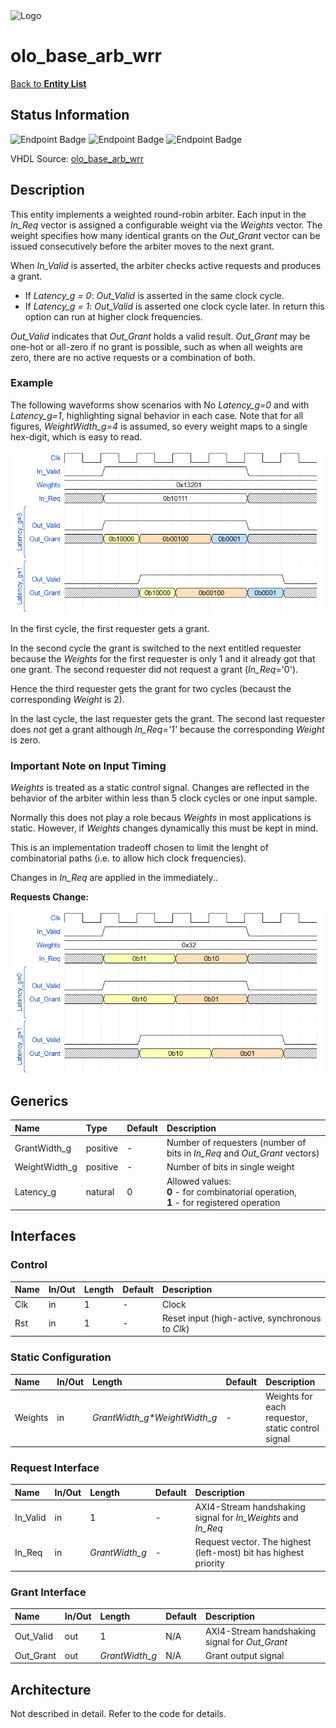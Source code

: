 <img src="../Logo.png" alt="Logo" width="400">

# olo_base_arb_wrr

[Back to **Entity List**](../EntityList.md)

## Status Information

![Endpoint Badge](https://img.shields.io/endpoint?url=https://storage.googleapis.com/open-logic-badges/coverage/olo_base_arb_wrr.json?cacheSeconds=0)
![Endpoint Badge](https://img.shields.io/endpoint?url=https://storage.googleapis.com/open-logic-badges/branches/olo_base_arb_wrr.json?cacheSeconds=0)
![Endpoint Badge](https://img.shields.io/endpoint?url=https://storage.googleapis.com/open-logic-badges/issues/olo_base_arb_wrr.json?cacheSeconds=0)

VHDL Source: [olo_base_arb_wrr](../../src/base/vhdl/olo_base_arb_wrr.vhd)

## Description

This entity implements a weighted round-robin arbiter. Each input in the _In\_Req_ vector is assigned a configurable
weight via the _Weights_ vector. The weight specifies how many identical grants on the _Out\_Grant_ vector can be
issued consecutively before the arbiter moves to the next grant.

When _In\_Valid_ is asserted, the arbiter checks active requests and produces a grant.

- If _Latency\_g = 0_: _Out\_Valid_ is asserted in the same clock cycle.
- If _Latency\_g = 1_: _Out\_Valid_ is asserted one clock cycle later. In return this option can run at
  higher clock frequencies.

_Out\_Valid_ indicates that _Out\_Grant_ holds a valid result. _Out\_Grant_ may be one-hot or all-zero
if no grant is possible, such as when all weights are zero, there are no active requests or a combination of both.

### Example

The following waveforms show scenarios with No _Latency_g=0_ and with _Latency_g=1_, highlighting signal behavior
in each case. Note that for all figures, _WeightWidth_g=4_ is assumed, so every weight maps
to a single hex-digit, which is easy to read.

![Example-Waveform](./arb/olo_base_arb_wrr_into.png)

In the first cycle, the first requester gets a grant.

In the second cycle the grant is switched to the next entitled requester because the _Weights_ for the
first requester is only 1 and it already got that one grant. The second requester did not request a grant
(_In_Req_='0').

Hence the third requester gets the grant for two cycles (becaust the corresponding _Weight_ is 2).

In the last cycle, the last requester gets the grant. The second last requester does _not_ get a grant
although _In_Req='1'_ because the corresponding _Weight_ is zero.

### Important Note on Input Timing

_Weights_ is treated as a static control signal. Changes are reflected in the behavior of the arbiter within less than
5 clock cycles or one input sample.

Normally this does not play a role becaus _Weights_ in most applications is static. However, if _Weights_
changes dynamically this must be kept in mind.

This is an implementation tradeoff chosen to limit the lenght of combinatorial paths (i.e. to allow
hich clock frequencies).

Changes in _In_Req_ are applied in the immediately..

**Requests Change:**

![Requests-Change](./arb/olo_Base_arb_wrr_inreq_change.png)

## Generics

| Name          | Type     | Default | Description                                                  |
| :------------ | :------- | ------- | :----------------------------------------------------------- |
| GrantWidth_g  | positive | -       | Number of requesters (number of bits in _In\_Req_ and _Out\_Grant_ vectors) |
| WeightWidth_g | positive | -       | Number of bits in single weight |
| Latency_g     | natural  | 0       | Allowed values:<br> **0** - for combinatorial operation,<br> **1** - for registered operation |

## Interfaces

### Control

| Name | In/Out | Length | Default | Description                                     |
| :--- | :----- | :----- | ------- | :---------------------------------------------- |
| Clk  | in     | 1      | -       | Clock                                           |
| Rst  | in     | 1      | -       | Reset input (high-active, synchronous to _Clk_) |

### Static Configuration

| Name       | In/Out | Length                         | Default | Description                                                  |
| :--------- | :----- | :----------------------------- | ------- | :----------------------------------------------------------- |
| Weights    | in     | _GrantWidth\_g*WeightWidth\_g_ | -       | Weights for each requestor, static control signal |

### Request Interface

| Name       | In/Out | Length                         | Default | Description                                                  |
| :--------- | :----- | :----------------------------- | ------- | :----------------------------------------------------------- |
| In_Valid   | in     | 1                              | -       | AXI4-Stream handshaking signal for _In\_Weights_ and _In\_Req_ |
| In_Req     | in     | _GrantWidth\_g_                | -       | Request vector. The highest (left-most) bit has highest priority |

### Grant Interface

| Name      | In/Out | Length          | Default | Description                                                  |
| :-------- | :----- | :-------------- | ------- | :----------------------------------------------------------- |
| Out_Valid | out    | 1               | N/A     | AXI4-Stream handshaking signal for _Out\_Grant_ |
| Out_Grant | out    | _GrantWidth\_g_ | N/A     | Grant output signal |

## Architecture

Not described in detail. Refer to the code for details.
